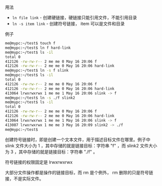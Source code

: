 用法
- `ln file link` - 创建硬链接，硬链接只能引用文件，不能引用目录
- `ln -s item link` - 创建符号链接， item 可以是文件和目录


例子
```bash
me@mypc:~/test$ touch f
me@mypc:~/test$ ln f hard-link
me@mypc:~/test$ ls -il
total 0
412126 -rw-rw-r-- 2 me me 0 May 16 20:06 f
412126 -rw-rw-r-- 2 me me 0 May 16 20:06 hard-link
me@mypc:~/test$ ln -s f slink
me@mypc:~/test$ ls -il
total 0
412126 -rw-rw-r-- 2 me me 0 May 16 20:06 f
412126 -rw-rw-r-- 2 me me 0 May 16 20:06 hard-link
413064 lrwxrwxrwx 1 me me 1 May 16 20:06 slink -> f
me@mypc:~/test$ ln -s ./f slink2
me@mypc:~/test$ ls -il
total 0
412126 -rw-rw-r-- 2 me me 0 May 16 20:06 f
412126 -rw-rw-r-- 2 me me 0 May 16 20:06 hard-link
413064 lrwxrwxrwx 1 me me 1 May 16 20:06 slink -> f
413087 lrwxrwxrwx 1 me me 3 May 16 20:09 slink2 -> ./f
me@mypc:~/test$ 
```


创建符号链接时，即是创建一个文本文件，用于描述目标文件在哪里。例子中 slink 文件大小为 1 ，其中存储的就是链接目标：字符串 "f" ，而 slink2 文件大小为 3 ，其中存储的就是链接目标：字符串 "./f" 。


符号链接的权限固定是 lrwxrwxrwx


大部分文件操作都是操作的链接目标，而 rm 是个例外， rm 删除的只是符号链接，不是实际文件。